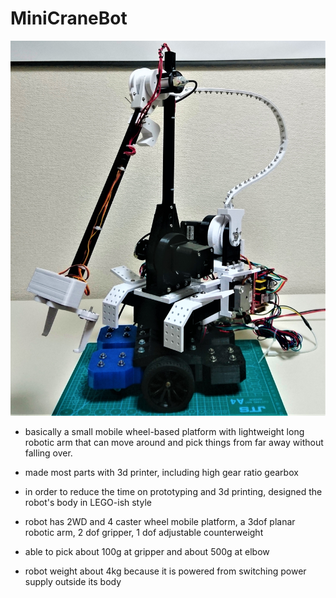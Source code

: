 # MiniCraneBot

<img src="DSC_0386.JPG" width="600" height="600"/>

- basically a small mobile wheel-based platform with lightweight long robotic arm that can move around and pick things from far away without falling over.

- made most parts with 3d printer, including high gear ratio gearbox

- in order to reduce the time on prototyping and 3d printing, designed the robot's body in LEGO-ish style

- robot has 2WD and 4 caster wheel mobile platform, a 3dof planar robotic arm, 2 dof gripper, 1 dof adjustable counterweight

- able to pick about 100g at gripper and about 500g at elbow

- robot weight about 4kg because it is powered from switching power supply outside its body

